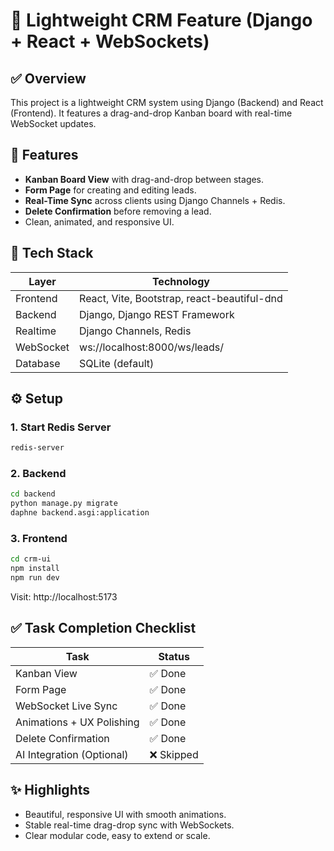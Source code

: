 # 🧠 Lightweight CRM Feature (Django + React + WebSockets)

## ✅ Overview

This project is a lightweight CRM system using Django (Backend) and React (Frontend). It features a drag-and-drop Kanban board with real-time WebSocket updates.

## 🚀 Features

- **Kanban Board View** with drag-and-drop between stages.
- **Form Page** for creating and editing leads.
- **Real-Time Sync** across clients using Django Channels + Redis.
- **Delete Confirmation** before removing a lead.
- Clean, animated, and responsive UI.

## 🧠 Tech Stack

| Layer        | Technology              |
|--------------|--------------------------|
| Frontend     | React, Vite, Bootstrap, react-beautiful-dnd |
| Backend      | Django, Django REST Framework |
| Realtime     | Django Channels, Redis  |
| WebSocket    | ws://localhost:8000/ws/leads/ |
| Database     | SQLite (default)        |

## ⚙️ Setup

### 1. Start Redis Server

```bash
redis-server
```

### 2. Backend

```bash
cd backend
python manage.py migrate
daphne backend.asgi:application
```

### 3. Frontend

```bash
cd crm-ui
npm install
npm run dev
```

Visit: http://localhost:5173

## ✅ Task Completion Checklist

| Task                                         | Status     |
|----------------------------------------------|------------|
| Kanban View                                  | ✅ Done     |
| Form Page                                    | ✅ Done     |
| WebSocket Live Sync                          | ✅ Done     |
| Animations + UX Polishing                    | ✅ Done     |
| Delete Confirmation                          | ✅ Done     |
| AI Integration (Optional)                    | ❌ Skipped  |

## ✨ Highlights

- Beautiful, responsive UI with smooth animations.
- Stable real-time drag-drop sync with WebSockets.
- Clear modular code, easy to extend or scale.
